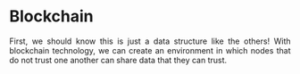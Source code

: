 # Blockchain
<div style="text-align: justify">
First, we should know this is just a data structure like the others!
With blockchain technology, we can create an environment in which nodes that do not trust one another can share data that they can trust.
</div>
